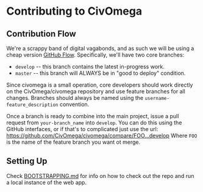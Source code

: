 # Contributing to CivOmega

## Contribution Flow

We're a scrappy band of digital vagabonds, and as such we will be using a cheap version [GitHub Flow](http://scottchacon.com/2011/08/31/github-flow.html).  Specifically, we'll have two core branches:

- `develop` -- this branch contains the latest in-progress work.
- `master` -- this branch will ALWAYS be in "good to deploy" condition.

Since civomega is a small operation, core developers should work directly on the CivOmega/civomega repository and use feature branches for all changes.  Branches should always be named using the `username-feature_description` convention.

Once a branch is ready to combine into the main project, issue a pull request from `your-branch_name` into `develop`.  You can do this using the GitHub interfaces, or if that's to complicated just use the url: https://github.com/CivOmega/civomega/compare/FOO...develop Where `FOO` is the name of the feature branch you want ot merge.

## Setting Up

Check [BOOTSTRAPPING.md](BOOTSTRAPPING.md) for info on how to check out the repo and run a local instance of the web app.